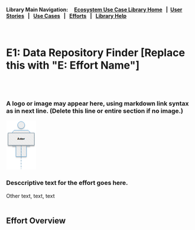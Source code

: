 #### Library Main Navigation: &nbsp; &nbsp;  [Ecosystem Use Case Library Home](https://github.com/NIH-NICHD-Ecosystem) &nbsp; | &nbsp;[User Stories](https://github.com/NIH-NICHD-Ecosystem/UserStories/blob/main/README.md)  &nbsp; | &nbsp; [Use Cases](https://github.com/NIH-NICHD-Ecosystem/UseCases/blob/main/README.md) &nbsp; | &nbsp; [Efforts](https://github.com/NIH-NICHD-Ecosystem/Efforts/blob/main/README.md) &nbsp; | &nbsp; [Library Help](https://github.com/NIH-NICHD-Ecosystem/LibraryHelp/blob/main/README.md)

</br>

# E1: Data Repository Finder [Replace this with "E<effort-number>: Effort Name"]

<br/><br/>
### A logo or image may appear here, using markdown link syntax as in next line. (Delete this line or entire section if no image.)
![Descriptive text](./assets/En-Sample.png)
<br/>

### Desccriptive text for the effort goes here.
Other text, text, text
<br/><br/>

## Effort Overview


